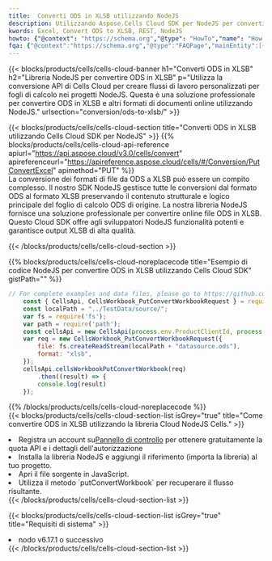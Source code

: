 ```yaml
---
title:  Converti ODS in XLSB utilizzando NodeJS
description: Utilizzando Aspose.Cells Cloud SDK per NodeJS per convertire un file in formato ODS in un file in formato XLSB.
kwords: Excel, Convert ODS to XLSB, REST, NodeJS
howto: {"@context": "https://schema.org","@type": "HowTo","name": "How to convert ODS to XLSB using the Cells Cloud NodeJS library.","description": "How to convert ODS to XLSB using the Cells Cloud NodeJS library.","image": {"@type": "ImageObject"},"url": "/nodejs/conversion/ods-to-xlsb/","step": [{ "@type": "HowToStep","name": "How to convert ODS to XLSB using the Cells Cloud NodeJS library. step 1", "image": {"@type": "ImageObject",},"url": "/nodejs/conversion/ods-to-xlsb/","text": "Register an account at <a href='https://dashboard.aspose.cloud/'>Dashboard</a> to get free API quota & authorization details",},{ "@type": "HowToStep","name": "How to convert ODS to XLSB using the Cells Cloud NodeJS library. step 1", "image": {"@type": "ImageObject",},"url": "/nodejs/conversion/ods-to-xlsb/","text": "Install NodeJS library and add the reference (import the library) to your project.",},{ "@type": "HowToStep","name": "How to convert ODS to XLSB using the Cells Cloud NodeJS library. step 1", "image": {"@type": "ImageObject",},"url": "/nodejs/conversion/ods-to-xlsb/","text": "Open the source file in JavaScript.",},{ "@type": "HowToStep","name": "How to convert ODS to XLSB using the Cells Cloud NodeJS library. step 1", "image": {"@type": "ImageObject",},"url": "/nodejs/conversion/ods-to-xlsb/","text": "Use the `putConvertWorkbook` method to retrieve the resulting stream.",}, ],"supply": {"@type": "HowToSupply","name": "document"},"tool": [{"@type": "HowToTool","name": "Visual Studio, Visual Studio Code, WebStorm"},{"@type": "HowToTool","name": "Aspose Cells"}],"totalTime": "PT6M"}
fqa: {"@context":"https://schema.org","@type":"FAQPage","mainEntity":[{"@type":"Question","name":"Why convert file formats in C# using REST API?","acceptedAnswer":{"@type":"Answer","text":"Documents are encoded in many ways, and some files may be incompatible with the software you use. To open and read such files, just convert them to appropriate file formats.<br/><ol><li>Install .NET SDK and add the reference (import the library) to your project.</li><li>Open the source file in C# using REST API.</li><li>Call the PutConvertWorkbookRequest() method, passing an output filename with required extension.</li><li>Get the result of conversion as a separate file.</li></ol>"}},{"@type":"Question","name":"What file formats can I convert with your C# library?","acceptedAnswer":{"@type":"Answer","text":"We support a variety of file formats for conversion using .NET library, including XLSX, Excel, xls , PDF, CSV, HTML, Markdown, XML, PNG, JPG, TIFF, Json, TXT and many more."}},{"@type":"Question","name":"What is the maximum allowed file size for conversion using this .NET library?","acceptedAnswer":{"@type":"Answer","text":"There are no file size limits for format conversions using .NET library."}}]}
---
```

{{< blocks/products/cells/cells-cloud-banner h1="Converti ODS in XLSB" h2="Libreria NodeJS per convertire ODS in XLSB" p="Utilizza la conversione API di Cells Cloud per creare flussi di lavoro personalizzati per fogli di calcolo nei progetti NodeJS. Questa è una soluzione professionale per convertire ODS in XLSB e altri formati di documenti online utilizzando NodeJS." urlsection="conversion/ods-to-xlsb/" >}}

{{< blocks/products/cells/cells-cloud-section title="Converti ODS in XLSB utilizzando Cells Cloud SDK per NodeJS" >}}
{{% blocks/products/cells/cells-cloud-api-reference apiurl="https://api.aspose.cloud/v3.0/cells/convert" apireferenceurl="https://apireference.aspose.cloud/cells/#/Conversion/PutConvertExcel" apimethod="PUT" %}}
<br/>
La conversione dei formati di file da ODS a XLSB può essere un compito complesso. Il nostro SDK NodeJS gestisce tutte le conversioni dal formato ODS al formato XLSB preservando il contenuto strutturale e logico principale del foglio di calcolo ODS di origine. La nostra libreria NodeJS fornisce una soluzione professionale per convertire online file ODS in XLSB. Questo Cloud SDK offre agli sviluppatori NodeJS funzionalità potenti e garantisce output XLSB di alta qualità.

{{< /blocks/products/cells/cells-cloud-section >}}

{{% blocks/products/cells/cells-cloud-noreplacecode title="Esempio di codice NodeJS per convertire ODS in XLSB utilizzando Cells Cloud SDK" gistPath="" %}}
 
```js
// For complete examples and data files, please go to https://github.com/aspose-cells-cloud/aspose-cells-cloud-node/
    const { CellsApi, CellsWorkbook_PutConvertWorkbookRequest } = require("asposecellscloud");
    const localPath = "../TestData/source/";
    var fs = require('fs');
    var path = require('path');
    const cellsApi = new CellsApi(process.env.ProductClientId, process.env.ProductClientSecret);
    var req = new CellsWorkbook_PutConvertWorkbookRequest({
        file: fs.createReadStream(localPath + "datasource.ods"),
        format: "xlsb",
    });
    cellsApi.cellsWorkbookPutConvertWorkbook(req)
        .then((result) => {
        console.log(result)
    });
```
 
{{% /blocks/products/cells/cells-cloud-noreplacecode %}}
<br/>
{{< blocks/products/cells/cells-cloud-section-list isGrey="true" title="Come convertire ODS in XLSB utilizzando la libreria Cloud NodeJS Cells." >}}
<li> Registra un account su<a href="https://dashboard.aspose.cloud/">Pannello di controllo</a> per ottenere gratuitamente la quota API e i dettagli dell'autorizzazione</li>
<li>Installa la libreria NodeJS e aggiungi il riferimento (importa la libreria) al tuo progetto.</li>
<li>Apri il file sorgente in JavaScript.</li>
<li>Utilizza il metodo `putConvertWorkbook` per recuperare il flusso risultante.</li>
{{< /blocks/products/cells/cells-cloud-section-list >}}

{{< blocks/products/cells/cells-cloud-section-list isGrey="true" title="Requisiti di sistema" >}}
<li>nodo v6.17.1 o successivo</li>
{{< /blocks/products/cells/cells-cloud-section-list >}}

